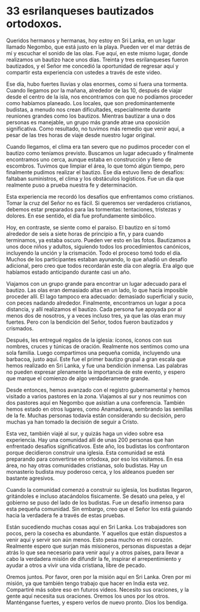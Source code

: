 # 33 esrilanqueses bautizados ortodoxos.  

Queridos hermanos y hermanas, hoy estoy en Sri Lanka, en un lugar llamado Negombo, que está justo en la playa. Pueden ver el mar detrás de mí y escuchar el sonido de las olas. Fue aquí, en este mismo lugar, donde realizamos un bautizo hace unos días. Treinta y tres esrilanqueses fueron bautizados, y el Señor me concedió la oportunidad de regresar aquí y compartir esta experiencia con ustedes a través de este video.  

Ese día, hubo fuertes lluvias y olas enormes, como si fuera una tormenta. Cuando llegamos por la mañana, alrededor de las 10, después de viajar desde el centro de la isla, nos encontramos con que no podíamos proceder como habíamos planeado. Los locales, que son predominantemente budistas, a menudo nos crean dificultades, especialmente durante reuniones grandes como los bautizos. Mientras bautizar a una o dos personas es manejable, un grupo más grande atrae una oposición significativa. Como resultado, no tuvimos más remedio que venir aquí, a pesar de las tres horas de viaje desde nuestro lugar original.  

Cuando llegamos, el clima era tan severo que no pudimos proceder con el bautizo como teníamos previsto. Buscamos un lugar adecuado y finalmente encontramos uno cerca, aunque estaba en construcción y lleno de escombros. Tuvimos que limpiar el área, lo que tomó algún tiempo, pero finalmente pudimos realizar el bautizo. Ese día estuvo lleno de desafíos: faltaban suministros, el clima y los obstáculos logísticos. Fue un día que realmente puso a prueba nuestra fe y determinación.  

Esta experiencia me recordó los desafíos que enfrentamos como cristianos. Tomar la cruz del Señor no es fácil. Si queremos ser verdaderos cristianos, debemos estar preparados para las tormentas: tentaciones, tristezas y dolores. En ese sentido, el día fue profundamente simbólico.  

Hoy, en contraste, se siente como el paraíso. El bautizo en sí tomó alrededor de seis a siete horas de principio a fin, y para cuando terminamos, ya estaba oscuro. Pueden ver esto en las fotos. Bautizamos a unos doce niños y adultos, siguiendo todos los procedimientos canónicos, incluyendo la unción y la crismación. Todo el proceso tomó todo el día. Muchos de los participantes estaban ayunando, lo que añadió un desafío adicional, pero creo que todos recordarán este día con alegría. Era algo que habíamos estado anticipando durante casi un año.  

Viajamos con un grupo grande para encontrar un lugar adecuado para el bautizo. Las olas eran demasiado altas en un lado, lo que hacía imposible proceder allí. El lago tampoco era adecuado: demasiado superficial y sucio, con peces nadando alrededor. Finalmente, encontramos un lugar a poca distancia, y allí realizamos el bautizo. Cada persona fue apoyada por al menos dos de nosotros, y a veces incluso tres, ya que las olas eran muy fuertes. Pero con la bendición del Señor, todos fueron bautizados y crismados.  

Después, les entregué regalos de la iglesia: íconos, íconos con sus nombres, cruces y túnicas de oración. Realmente nos sentimos como una sola familia. Luego compartimos una pequeña comida, incluyendo una barbacoa, justo aquí. Este fue el primer bautizo grupal a gran escala que hemos realizado en Sri Lanka, y fue una bendición inmensa. Las palabras no pueden expresar plenamente la importancia de este evento, y espero que marque el comienzo de algo verdaderamente grande.  

Desde entonces, hemos avanzado con el registro gubernamental y hemos visitado a varios pastores en la zona. Viajamos al sur y nos reunimos con dos pastores aquí en Negombo que asistían a una conferencia. También hemos estado en otros lugares, como Anamaduwa, sembrando las semillas de la fe. Muchas personas todavía están considerando su decisión, pero muchas ya han tomado la decisión de seguir a Cristo.  

Esta vez, también viajé al sur, y quizás haga un video sobre esa experiencia. Hay una comunidad allí de unas 200 personas que han enfrentado desafíos significativos. Este año, los budistas los confrontaron porque decidieron construir una iglesia. Esta comunidad se está preparando para convertirse en ortodoxa, por eso los visitamos. En esa área, no hay otras comunidades cristianas, solo budistas. Hay un monasterio budista muy poderoso cerca, y los aldeanos pueden ser bastante agresivos.  

Cuando la comunidad comenzó a construir su iglesia, los budistas llegaron, gritándoles e incluso atacándolos físicamente. Se desató una pelea, y el gobierno se puso del lado de los budistas. Fue un desafío inmenso para esta pequeña comunidad. Sin embargo, creo que el Señor los está guiando hacia la verdadera fe a través de estas pruebas.  

Están sucediendo muchas cosas aquí en Sri Lanka. Los trabajadores son pocos, pero la cosecha es abundante. Y aquellos que están dispuestos a venir aquí y servir son aún menos. Esto pesa mucho en mi corazón. Realmente espero que surjan más misioneros, personas dispuestas a dejar atrás lo que sea necesario para venir aquí y a otros países, para llevar a cabo la verdadera misión de difundir la fe, inspirar el arrepentimiento y ayudar a otros a vivir una vida cristiana, libre de pecado.  

Oremos juntos. Por favor, oren por la misión aquí en Sri Lanka. Oren por mi misión, ya que también tengo trabajo que hacer en India esta vez. Compartiré más sobre eso en futuros videos. Necesito sus oraciones, y la gente aquí necesita sus oraciones. Oremos los unos por los otros. Manténganse fuertes, y espero verlos de nuevo pronto. Dios los bendiga.

